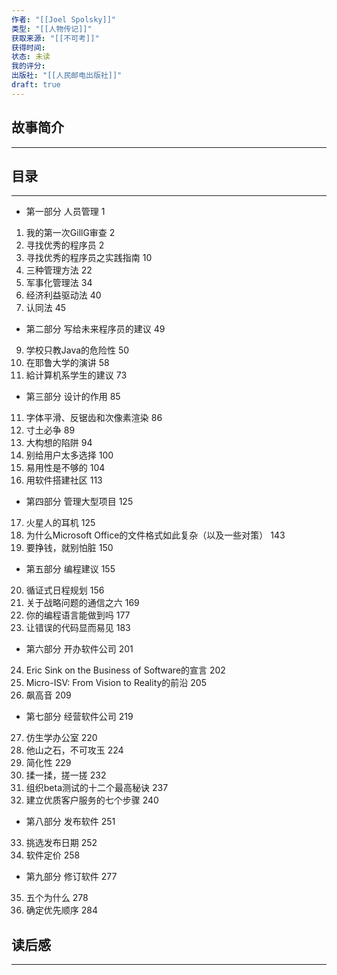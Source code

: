 ```yaml
---
作者: "[[Joel Spolsky]]"
类型: "[[人物传记]]"
获取来源: "[[不可考]]"
获得时间: 
状态: 未读
我的评分: 
出版社: "[[人民邮电出版社]]"
draft: true
---
```

## 故事简介
---

## 目录
---
- 第一部分 人员管理 1  
1. 我的第一次GillG审查 2  
2. 寻找优秀的程序员 2  
3. 寻找优秀的程序员之实践指南 10  
4. 三种管理方法 22  
5. 军事化管理法 34  
6. 经济利益驱动法 40  
7. 认同法 45  
- 第二部分 写给未来程序员的建议 49  
9. 学校只教Java的危险性 50  
10. 在耶鲁大学的演讲 58  
11. 給计算机系学生的建议 73  
- 第三部分 设计的作用 85  
11. 字体平滑、反锯齿和次像素渲染 86  
12. 寸土必争 89  
13. 大构想的陷阱 94  
14. 别给用户太多选择 100  
15. 易用性是不够的 104  
16. 用软件搭建社区 113  
- 第四部分 管理大型项目 125  
17. 火星人的耳机 125  
18. 为什么Microsoft Office的文件格式如此复杂（以及一些对策） 143  
19. 要挣钱，就别怕脏 150  
- 第五部分 编程建议 155  
20. 循证式日程规划 156  
21. 关于战略问题的通信之六 169  
22. 你的编程语言能做到吗 177  
23. 让错误的代码显而易见 183  
- 第六部分 开办软件公司 201  
24. Eric Sink on the Business of Software的宣言 202  
25. Micro-ISV: From Vision to Reality的前沿 205  
26. 飙高音 209  
- 第七部分 经营软件公司 219  
27. 仿生学办公室 220  
28. 他山之石，不可攻玉 224  
29. 简化性 229  
30. 揉一揉，搓一搓 232  
31. 组织beta测试的十二个最高秘诀 237  
32. 建立优质客户服务的七个步骤 240  
- 第八部分 发布软件 251  
33. 挑选发布日期 252  
34. 软件定价 258  
- 第九部分 修订软件 277  
35.  五个为什么 278  
36. 确定优先顺序 284
## 读后感
---
